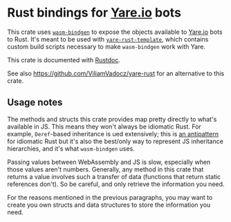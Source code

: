 # Rust bindings for [Yare.io](https://yare.io/) bots

This crate uses [`wasm-bindgen`](https://github.com/rustwasm/wasm-bindgen) to expose the objects available to [Yare.io](https://yare.io/) bots to Rust.
It's meant to be used with [`yare-rust-template`](https://github.com/Jules-Bertholet/yare-rust-template),
which contains custom build scripts necessary to make `wasm-bindgen` work with Yare.

This crate is documented with [Rustdoc](https://jules-bertholet.github.io/yare-rust-bindings/yare_bindings/).

See also https://github.com/ViliamVadocz/yare-rust for an alternative to this crate.

## Usage notes

The methods and structs this crate provides map pretty directly to what's available in JS.
This means they won't always be idiomatic Rust. For example, `Deref`-based inheritance is ued extensively;
this is [an antipattern](https://github.com/rust-unofficial/patterns/blob/master/anti_patterns/deref.md) for idiomatic Rust
but it's also the best/only way to represent JS inheritance hierarchies, and it's what `wasm-bindgen` uses.

Passing values between WebAssembly and JS is slow, especially when those values aren't numbers.
Generally, any method in this crate that returns a value involves such a transfer of data
(functions that return static references don't).
So be careful, and only retrieve the information you need.

For the reasons mentioned in the previous paragraphs, you may want to create you own structs and data structures to store the information you need.

<!---
## `RenderService` bindings

This crate optionally provides bindings for [`yare-code-sync`](https://github.com/arikwex/yare-code-sync)'s `RenderService`, under the `render_service` module. You will need to enable the crate's `RenderService` feature to use these bindings.
-->
